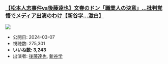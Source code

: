 ### [【松本人志事件vs後藤達也】文春のドン「職業人の決意」…批判覚悟でメディア出演のわけ【新谷学…激白】](https://www.youtube.com/watch?v=Ns5IZFAlKVQ)
[![](https://img.youtube.com/vi/Ns5IZFAlKVQ/sddefault.jpg)](https://www.youtube.com/watch?v=Ns5IZFAlKVQ)
-   公開日: 2024-03-07
-   視聴数: 275,301
-   **いいね数: 3,243**
-   出演者: [後藤達也](/rehacq_fan/people/後藤達也 "wikilink"), [新谷学](/rehacq_fan/people/新谷学 "wikilink")
